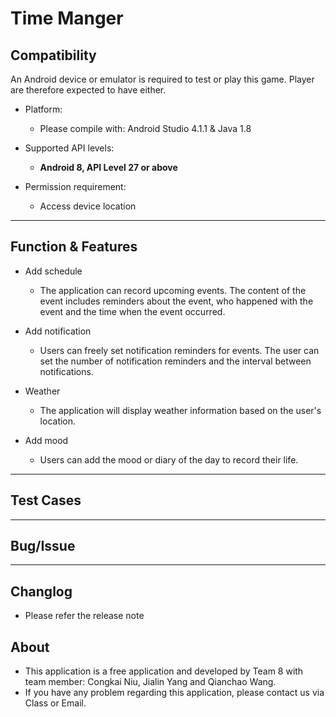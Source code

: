 # Time Manger

## Compatibility

An Android device or emulator is required to test or play this game. Player are therefore expected to have either.

- Platform:
    - Please compile with: Android Studio 4.1.1 & Java 1.8

- Supported API levels:
    - **Android 8, API Level 27 or above**

- Permission requirement:
    - Access device location

***

## Function & Features

- Add schedule
  - The application can record upcoming events. The content of the event includes reminders about the event, who happened with the event and the time when the event occurred.

- Add notification
    - Users can freely set notification reminders for events. The user can set the number of notification reminders and the interval between notifications.

- Weather
    - The application will display weather information based on the user's location.

- Add mood
    - Users can add the mood or diary of the day to record their life.

***

## Test Cases

***

## Bug/Issue

***

## Changlog

- Please refer the release note

## About
- This application is a free application and developed by Team 8 with team member: Congkai Niu, Jialin Yang and Qianchao Wang. 
- If you have any problem regarding this application, please contact us via Class or Email.
